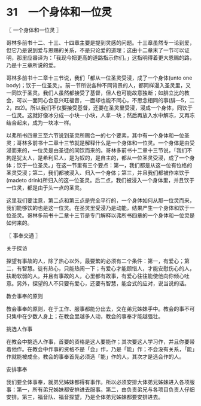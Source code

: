 # 31　一个身体和一位灵



〖 一个身体和一位灵 〗

哥林多前书十二、十三、十四章主要是提到灵感的问题。十三章虽然专一论到爱，但它乃是说到爱与恩赐的关系，不是只论爱的道理；这由十二章末了一节可以证明，那里应番译为：「我现今把更高的道路指示你们。」这指明得着更大恩赐的路，乃是十三章所说的爱。

哥林多前书十二章十三节说，我们「都从一位圣灵受浸，成了一个身体(unto one body)；饮于一位圣灵」。前一节所说各种不同背景的人，都同样漫入圣灵里，又一同饮于圣灵。我们人虽然都接受了基督，但人也可能故意独断；如腓立比的教会，可以一面同心合意兴旺福音，一面却也能不同心，不思念相同的事(腓一5，二2，四2)。所以我们不仅要接受基督，还要在圣灵里受浸，浸成一个身体，同饮于一位灵。这就好像冰分成一小块一小块，人拿一块；然后再放入水中解冻，又再冻结合起来，成为一块冰一样。

以弗所书四章三至六节说到圣灵所赐合一的七个要素，其中有一个身体和一位圣灵；哥林多前书十二章十三节就是解释什么是一个身体和一位灵。一个身体是由受浸而来的，一位灵是由圣徒的同饮而来的。哥林多前书十二章十三节说，「我们不拘是犹太人，是希利尼人，是为奴的，是自主的，都从一位圣灵受浸，成了一个身体；饮于一位圣灵。」在这一节里有三个要点：第一，我们都是从这一位有位格的圣灵受浸；第二，我们都被浸入、归入一个身体；第三，并且我们都被作来饮于(madeto drink)所归入的这一位圣灵。后二点，我们被浸入一个身体里，并且饮于一位灵，都是由于头一点的圣灵。

这里我们要注意，第二点和第三点是完全平行的，一个身体如何从那一位灵而来，我们能够饮的也是这一位灵。在圣灵里受浸乃是动能，结果产生一个身体和饮于一位圣灵。哥林多前书十二章十三节是专门解释以弗所书四章的一个身体和一位灵是如何来的。



〖 事奉交通 〗

关于探访

探望有事故的人，除了热心以外，最要繁的必须有二个条件：第一，有爱心；第二，有智慧。徒有热心，只能热闹一下；有爱心才能顾惜人，才能安慰伤心的人，扶助软弱的人。并且有事故的人，心里都有故事，有爱心往往能使他向你倾心吐意。另外，探望的人不只要有爱心，还要有智慧，能合式的应对，说当说的话。

教会事奉的原则

教会事奉的原则，在于工作、服事都能分出去，交在弟兄姊妹手中。教会的事不可只集中在少数人身上；在教会里越多人动，教会的事奉才能越强壮。

挑选人作事

在教会中挑选人作事，首要的资格是这人要能作；其次要这人学习作，并且你要带着他作。在教会中作事的资格不是「会」作，乃是「能」作；不会没有关系，「能」作就能被成全。教会的事奉首先必须选「能」作的人，其次才是选会作的人。

安排事奉

我们要全体事奉，就弟兄姊妹都得有事作。所以必须安排大体弟兄姊妹进入各项服事：第一，所有弟兄姊妹都安排进去服事。第二，由负责弟兄与各项目负责人仔细安排。第三，福音队、福音探望，乃是全体弟兄姊妹都要安排进去。

